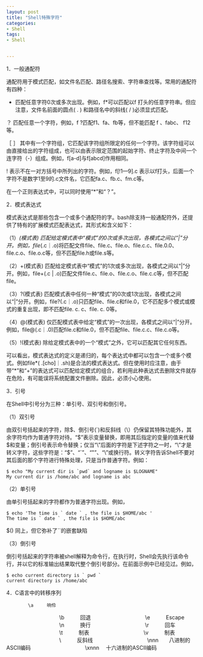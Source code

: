 ```yaml
---
layout: post
title: "Shell特殊字符"
categories:
- Shell
tags:
- Shell


---
```


1．一般通配符
 
  通配符用于模式匹配，如文件名匹配、路径名搜索、字符串查找等。常用的通配符有四种：
 
* 匹配任意字符0次或多次出现。例如，f*可以匹配以f 打头的任意字符串。但应注意，文件名前面的圆点( . ) 和路径名中的斜线( / )必须显式匹配。
 
？ 匹配任意一个字符，例如，f ?匹配f1、fa、fb等，但不能匹配 f 、fabc、 f12等。
 
［ ］ 其中有一个字符组，它匹配该字符组所限定的任何一个字符。该字符组可以由直接给出的字符组成，也可以由表示限定范围的起始字符、终止字符及中间一个连字符（-）组成。例如，f[a-d]与f[abcd]作用相同。
 
! 表示不在一对方括号中所列出的字符。例如，f[!1—9].c 表示以f打头，后面一个字符不是数字1至9的.c文件名，它匹配fa.c、fb.c、fm.c等。
 
在一个正则表达式中，可以同时使用“*”和“？”。
 
 
2．模式表达式
 
  模式表达式是那些包含一个或多个通配符的字。bash除支持一般通配符外，还提供了特有的扩展模式匹配表达式，其形式和含义如下：
 
（1）*(模式表) 匹配给定模式表中“模式”的0次或多次出现，各模式之间以“|”分开。例如，file*(.c｜.o)将匹配文件file、file.c、file.o、file.c.c、file.0.0、file.c.o、file.o.c等，但不匹配file.h或file.s等。
 
（2）+(模式表) 匹配给定模式表中“模式”的1次或多次出现，各模式之间以“|”分开。例如，file+(.c | .o)匹配文件file.c、file.o、file.c.o、file.c.c等，但不匹配file。
 
（3）?(模式表) 匹配模式表中任何一种“模式”的0次或1次出现，各模式之间以“|”分开。例如，file?(.c｜.o)只匹配file、file.c和file.0，它不匹配多个模式或模式的重复出现，即不匹配file. c. c、file. c. 0等。
 
（4）@(模式表) 仅匹配模式表中给定“模式”的一次出现，各模式之间以“|”分开。例如，file@(.c｜.0)匹配file.c和file.0，但不匹配file、file.c.c、file.c.o等。
 
（5）!(模式表) 除给定模式表中的一个“模式”之外，它可以匹配其它任何东西。
 
可以看出，模式表达式的定义是递归的，每个表达式中都可以包含一个或多个模式。例如file*( .[cho]｜.sh)是合法的模式表达式。但在使用时应注意，由于带“*”和“+”的表达式可以匹配给定模式的组合，若利用此种表达式去删除文件就存在危险，有可能误将系统配置文件删除。因此，必须小心使用。
 
3．引号
 
在Shell中引号分为三种：单引号、双引号和倒引号。
 
（1）双引号
 
由双引号括起来的字符，除$、倒引号(`)和反斜线（\）仍保留其特殊功能外，其余字符均作为普通字符对待。“$”表示变量替换，即用其后指定的变量的值来代替$和变量；倒引号表示命令替换；仅当“\”后面的字符是下述字符之一时，“\”才是转义字符，这些字符是：“$”、“`”、“"”、“\”或换行符。转义字符告诉Shell不要对其后面的那个字符进行特殊处理，只是当作普通字符。例如：
 
	$ echo "My current dir is `pwd` and logname is $LOGNAME"
	My current dir is /home/abc and logname is abc
 
（2）单引号
 
由单引号括起来的字符都作为普通字符出现。例如，
 
	$ echo 'The time is ` date ` , the file is $HOME/abc '
	The time is ` date ` , the file is $HOME/abc

$() 同上，但它弥补了``的嵌套缺陷

（3）倒引号
 
倒引号括起来的字符串被shell解释为命令行，在执行时，Shell会先执行该命令行，并以它的标准输出结果取代整个倒引号部分。在前面示例中已经见过。例如，
 
	$ echo current directory is ` pwd `
	current directory is /home/abc
 
 
4．C语言中的转移序列

		    \a　　　响伶
　　　　　　　　　　\b　　　回退
　　　　　　　　　　\e　　　Escape
　　　　　　　　　　\n　　　换行
　　　　　　　　　　\r　　　回车
　　　　　　　　　　\t　　　制表
　　　　　　　　　　\v　　　制表
　　　　　　　　　　\\　　　反斜线
　　　　　　　　　　\nnn　　八进制的ASCII编码
　　　　　　　　　　\xnnn　 十六进制的ASCII编码
 
 
 
